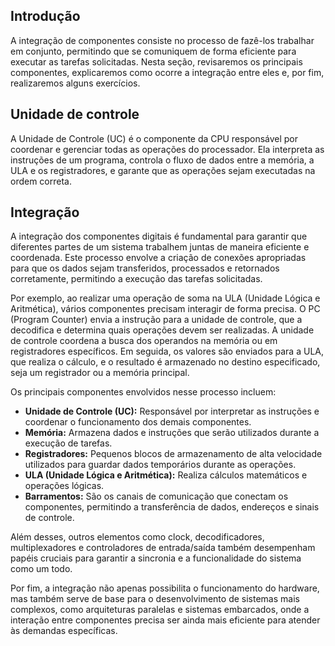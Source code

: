 ## Introdução

A integração de componentes consiste no processo de fazê-los trabalhar em conjunto, permitindo que se comuniquem de forma eficiente para executar as tarefas solicitadas. Nesta seção, revisaremos os principais componentes, explicaremos como ocorre a integração entre eles e, por fim, realizaremos alguns exercícios.

## Unidade de controle

A Unidade de Controle (UC) é o componente da CPU responsável por coordenar e gerenciar todas as operações do processador. Ela interpreta as instruções de um programa, controla o fluxo de dados entre a memória, a ULA e os registradores, e garante que as operações sejam executadas na ordem correta.


## Integração  

A integração dos componentes digitais é fundamental para garantir que diferentes partes de um sistema trabalhem juntas de maneira eficiente e coordenada. Este processo envolve a criação de conexões apropriadas para que os dados sejam transferidos, processados e retornados corretamente, permitindo a execução das tarefas solicitadas.  

Por exemplo, ao realizar uma operação de soma na ULA (Unidade Lógica e Aritmética), vários componentes precisam interagir de forma precisa. O PC (Program Counter) envia a instrução para a unidade de controle, que a decodifica e determina quais operações devem ser realizadas. A unidade de controle coordena a busca dos operandos na memória ou em registradores específicos. Em seguida, os valores são enviados para a ULA, que realiza o cálculo, e o resultado é armazenado no destino especificado, seja um registrador ou a memória principal.  

Os principais componentes envolvidos nesse processo incluem:  
- **Unidade de Controle (UC):** Responsável por interpretar as instruções e coordenar o funcionamento dos demais componentes.  
- **Memória:** Armazena dados e instruções que serão utilizados durante a execução de tarefas.  
- **Registradores:** Pequenos blocos de armazenamento de alta velocidade utilizados para guardar dados temporários durante as operações.  
- **ULA (Unidade Lógica e Aritmética):** Realiza cálculos matemáticos e operações lógicas.  
- **Barramentos:** São os canais de comunicação que conectam os componentes, permitindo a transferência de dados, endereços e sinais de controle.  

Além desses, outros elementos como clock, decodificadores, multiplexadores e controladores de entrada/saída também desempenham papéis cruciais para garantir a sincronia e a funcionalidade do sistema como um todo.  

Por fim, a integração não apenas possibilita o funcionamento do hardware, mas também serve de base para o desenvolvimento de sistemas mais complexos, como arquiteturas paralelas e sistemas embarcados, onde a interação entre componentes precisa ser ainda mais eficiente para atender às demandas específicas.  
